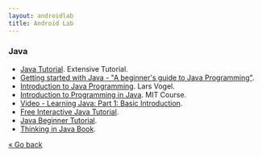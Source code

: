 ```yaml
---
layout: androidlab
title: Android Lab
---
```


### Java

* [Java Tutorial](http://www.tutorialspoint.com/java/index.htm). Extensive Tutorial.
* [Getting started with Java - "A beginner's guide to Java Programming"](http://www.javacoffeebreak.com/tutorials/gettingstarted/).
* [Introduction to Java Programming](http://www.vogella.com/articles/JavaIntroduction/article.html). Lars Vogel.
* [Introduction to Programming in Java](http://ocw.mit.edu/courses/electrical-engineering-and-computer-science/6-092-introduction-to-programming-in-java-january-iap-2010/index.htm). MIT Course.
* [Video - Learning Java: Part 1: Basic Introduction](http://www.youtube.com/watch?v=3MZIkY55fS0).
* [Free Interactive Java Tutorial](http://www.learnjavaonline.org).
* [Java Beginner Tutorial](http://www.javabeginner.com).
* [Thinking in Java Book](http://www.mindview.net/Books/TIJ/).

[&laquo; Go back](./)
